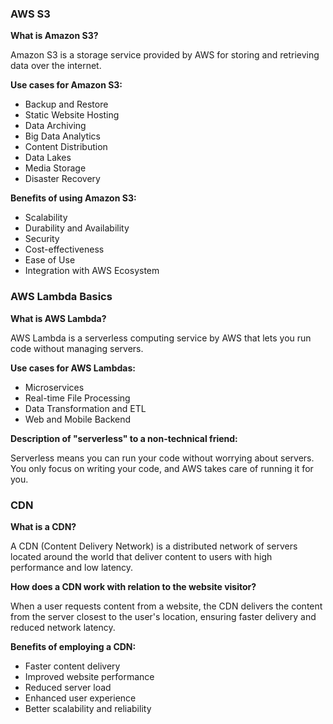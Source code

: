 ### AWS S3

**What is Amazon S3?**

Amazon S3 is a storage service provided by AWS for storing and retrieving data over the internet.

**Use cases for Amazon S3:**

- Backup and Restore
- Static Website Hosting
- Data Archiving
- Big Data Analytics
- Content Distribution
- Data Lakes
- Media Storage
- Disaster Recovery

**Benefits of using Amazon S3:**

- Scalability
- Durability and Availability
- Security
- Cost-effectiveness
- Ease of Use
- Integration with AWS Ecosystem

### AWS Lambda Basics

**What is AWS Lambda?**

AWS Lambda is a serverless computing service by AWS that lets you run code without managing servers.

**Use cases for AWS Lambdas:**

- Microservices
- Real-time File Processing
- Data Transformation and ETL
- Web and Mobile Backend

**Description of "serverless" to a non-technical friend:**

Serverless means you can run your code without worrying about servers. You only focus on writing your code, and AWS takes care of running it for you.

### CDN

**What is a CDN?**

A CDN (Content Delivery Network) is a distributed network of servers located around the world that deliver content to users with high performance and low latency.

**How does a CDN work with relation to the website visitor?**

When a user requests content from a website, the CDN delivers the content from the server closest to the user's location, ensuring faster delivery and reduced network latency.

**Benefits of employing a CDN:**

- Faster content delivery
- Improved website performance
- Reduced server load
- Enhanced user experience
- Better scalability and reliability
